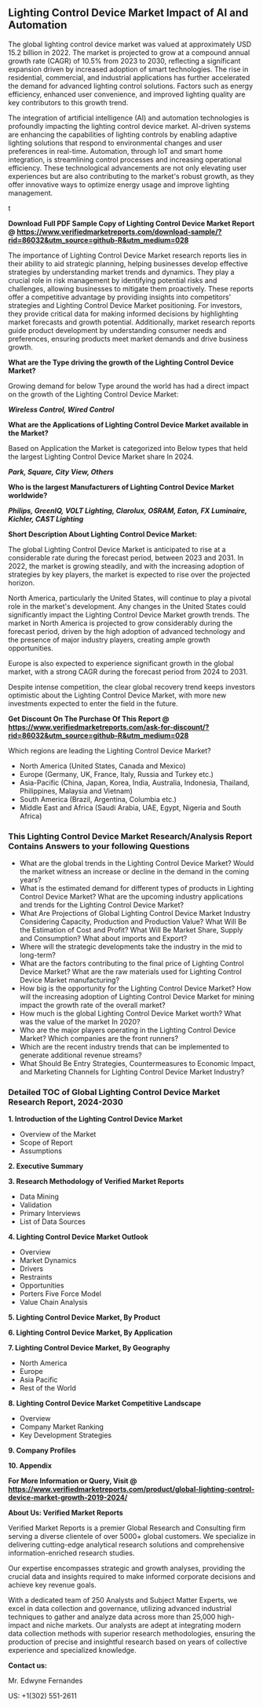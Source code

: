 <h2>Lighting Control Device Market Impact of AI and Automation</h2><p>The global lighting control device market was valued at approximately USD 15.2 billion in 2022. The market is projected to grow at a compound annual growth rate (CAGR) of 10.5% from 2023 to 2030, reflecting a significant expansion driven by increased adoption of smart technologies. The rise in residential, commercial, and industrial applications has further accelerated the demand for advanced lighting control solutions. Factors such as energy efficiency, enhanced user convenience, and improved lighting quality are key contributors to this growth trend.</p><p>The integration of artificial intelligence (AI) and automation technologies is profoundly impacting the lighting control device market. AI-driven systems are enhancing the capabilities of lighting controls by enabling adaptive lighting solutions that respond to environmental changes and user preferences in real-time. Automation, through IoT and smart home integration, is streamlining control processes and increasing operational efficiency. These technological advancements are not only elevating user experiences but are also contributing to the market's robust growth, as they offer innovative ways to optimize energy usage and improve lighting management.</p>t</p><p id="" class=""><strong>Download Full PDF Sample Copy of Lighting Control Device Market Report @ <a href="https://www.verifiedmarketreports.com/download-sample/?rid=86032&utm_source=github-R&utm_medium=028" target="_blank">https://www.verifiedmarketreports.com/download-sample/?rid=86032&utm_source=github-R&utm_medium=028</a></strong></p><p>The importance of&nbsp;Lighting Control Device Market research reports lies in their ability to aid strategic planning, helping businesses develop effective strategies by understanding market trends and dynamics. They play a crucial role in risk management by identifying potential risks and challenges, allowing businesses to mitigate them proactively. These reports offer a competitive advantage by providing insights into competitors' strategies and Lighting Control Device Market positioning. For investors, they provide critical data for making informed decisions by highlighting market forecasts and growth potential. Additionally, market research reports guide product development by understanding consumer needs and preferences, ensuring products meet market demands and drive business growth.</p><p><strong>What are the&nbsp;Type driving the growth of the Lighting Control Device Market?</strong></p><p id="" class="">Growing demand for below Type around the world has had a direct impact on the growth of the Lighting Control Device Market:</p><em><strong>Wireless Control, Wired Control</strong></em></p><strong>What are the&nbsp;Applications&nbsp;of Lighting Control Device Market available in the Market?</strong></p><p id="" class="">Based on Application the Market is categorized into Below types that held the largest Lighting Control Device Market share In 2024.</p><em><strong>Park, Square, City View, Others</strong></em></p><strong>Who is the largest Manufacturers of Lighting Control Device Market worldwide?</strong></p><p><em><strong>Philips, GreenIQ, VOLT Lighting, Clarolux, OSRAM, Eaton, FX Luminaire, Kichler, CAST Lighting</strong></em></p><p id="" class=""><strong>Short Description About Lighting Control Device Market:</strong></p><p>The global Lighting Control Device Market is anticipated to rise at a considerable rate during the forecast period, between 2023 and 2031. In 2022, the market is growing steadily, and with the increasing adoption of strategies by key players, the market is expected to rise over the projected horizon.</p><p>North America, particularly the United States, will continue to play a pivotal role in the market's development. Any changes in the United States could significantly impact the Lighting Control Device Market growth trends. The market in North America is projected to grow considerably during the forecast period, driven by the high adoption of advanced technology and the presence of major industry players, creating ample growth opportunities.</p><p>Europe is also expected to experience significant growth in the global market, with a strong CAGR during the forecast period from 2024 to 2031.</p><p>Despite intense competition, the clear global recovery trend keeps investors optimistic about the Lighting Control Device Market, with more new investments expected to enter the field in the future.</p><p id="" class=""><strong>Get Discount On The Purchase Of This Report @ <a href="https://www.verifiedmarketreports.com/ask-for-discount/?rid=86032&utm_source=github-R&utm_medium=028" target="_blank">https://www.verifiedmarketreports.com/ask-for-discount/?rid=86032&utm_source=github-R&utm_medium=028</a></strong></p>Which regions are leading the Lighting Control Device Market?</p><ul><li>North America (United States, Canada and Mexico)</li><li>Europe (Germany, UK, France, Italy, Russia and Turkey etc.)</li><li>Asia-Pacific (China, Japan, Korea, India, Australia, Indonesia, Thailand, Philippines, Malaysia and Vietnam)</li><li>South America (Brazil, Argentina, Columbia etc.)</li><li>Middle East and Africa (Saudi Arabia, UAE, Egypt, Nigeria and South Africa)</li></ul><h3 id="" class="">This Lighting Control Device Market Research/Analysis Report Contains Answers to your following Questions</h3><ul><li>What are the global trends in the Lighting Control Device Market? Would the market witness an increase or decline in the demand in the coming years?</li><li>What is the estimated demand for different types of products in Lighting Control Device Market? What are the upcoming industry applications and trends for the Lighting Control Device Market?</li><li>What Are Projections of Global Lighting Control Device Market Industry Considering Capacity, Production and Production Value? What Will Be the Estimation of Cost and Profit? What Will Be Market Share, Supply and Consumption? What about imports and Export?</li><li>Where will the strategic developments take the industry in the mid to long-term?</li><li>What are the factors contributing to the final price of Lighting Control Device Market? What are the raw materials used for Lighting Control Device Market manufacturing?</li><li>How big is the opportunity for the Lighting Control Device Market? How will the increasing adoption of Lighting Control Device Market for mining impact the growth rate of the overall market?</li><li>How much is the global Lighting Control Device Market worth? What was the value of the market In 2020?</li><li>Who are the major players operating in the Lighting Control Device Market? Which companies are the front runners?</li><li>Which are the recent industry trends that can be implemented to generate additional revenue streams?</li><li>What Should Be Entry Strategies, Countermeasures to Economic Impact, and Marketing Channels for Lighting Control Device Market Industry?</li></ul><h3 id="" class="">Detailed TOC of Global Lighting Control Device Market Research Report, 2024-2030</h3><p id="" class=""><strong>1. Introduction of the Lighting Control Device Market</strong></p><ul><li>Overview of the Market</li><li>Scope of Report</li><li>Assumptions</li></ul><p id="" class=""><strong>2. Executive Summary</strong></p><p id="" class=""><strong>3. Research Methodology of Verified Market Reports</strong></p><ul><li>Data Mining</li><li>Validation</li><li>Primary Interviews</li><li>List of Data Sources</li></ul><p id="" class=""><strong>4. Lighting Control Device Market Outlook</strong></p><ul><li>Overview</li><li>Market Dynamics</li><li>Drivers</li><li>Restraints</li><li>Opportunities</li><li>Porters Five Force Model</li><li>Value Chain Analysis</li></ul><p id="" class=""><strong>5. Lighting Control Device Market, By Product</strong></p><p id="" class=""><strong>6. Lighting Control Device Market, By Application</strong></p><p id="" class=""><strong>7. Lighting Control Device Market, By Geography</strong></p><ul><li>North America</li><li>Europe</li><li>Asia Pacific</li><li>Rest of the World</li></ul><p id="" class=""><strong>8. Lighting Control Device Market Competitive Landscape</strong></p><ul><li>Overview</li><li>Company Market Ranking</li><li>Key Development Strategies</li></ul><p id="" class=""><strong>9. Company Profiles</strong></p><p id="" class=""><strong>10. Appendix</strong></p><p id="" class=""><strong>For More Information or Query, Visit @ <a href="https://www.verifiedmarketreports.com/product/global-lighting-control-device-market-growth-2019-2024/" target="_blank">https://www.verifiedmarketreports.com/product/global-lighting-control-device-market-growth-2019-2024/</a></strong></p><p id="" class=""><strong>About Us: Verified Market Reports</strong></p><p id="" class="">Verified Market Reports is a premier Global Research and Consulting firm serving a diverse clientele of over 5000+ global customers. We specialize in delivering cutting-edge analytical research solutions and comprehensive information-enriched research studies.</p><p id="" class="">Our expertise encompasses strategic and growth analyses, providing the crucial data and insights required to make informed corporate decisions and achieve key revenue goals.</p><p id="" class="">With a dedicated team of 250 Analysts and Subject Matter Experts, we excel in data collection and governance, utilizing advanced industrial techniques to gather and analyze data across more than 25,000 high-impact and niche markets. Our analysts are adept at integrating modern data collection methods with superior research methodologies, ensuring the production of precise and insightful research based on years of collective experience and specialized knowledge.</p><p id="" class=""><strong>Contact us:</strong></p><p id="" class="">Mr. Edwyne Fernandes</p><p id="" class="">US: +1(302) 551-2611</p>
